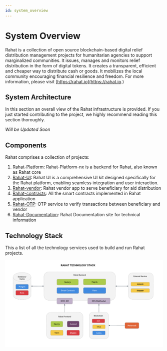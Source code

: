 ```yaml
---
id: system_overview
---
```


# System Overview

Rahat is a collection of open source blockchain-based digital relief distribution management projects for humanitarian agencies to support marginalized communities. It issues, manages and monitors relief distribution in the form of digital tokens. It creates a transparent, efficient and cheaper way to distribute cash or goods. It mobilizes the local community encouraging financial resilience and freedom. For more information, please visit [https://rahat.io](https://rahat.io.)

## System Architecture

In this section an overall view of the Rahat infrastructure is provided. If you just started contributing to the project, we highly recommend reading this section thoroughly.

_Will be Updated Soon_

## Components

Rahat comprises a collection of projects:

1. [Rahat-Platform](https://github.com/rahataid/rahat-platform): Rahat-Platform-nx is a backend for Rahat, also known as Rahat core
2. [Rahat-UI](https://github.com/rahataid/rahat-ui): Rahat UI is a comprehensive UI kit designed specifically for the Rahat platform, enabling seamless integration and user interaction.
3. [Rahat-vendor](https://github.com/rahataid/rahat-vendor-ionic): Rahat vendor app to serve beneficiary for aid distribution
4. [Rahat-contracts](https://github.com/rahataid/rahat-contracts): All the smart contracts implemented in Rahat application
5. [Rahat-OTP](https://github.com/rahataid/rahat-otp): OTP service to verify transactions between beneficiary and vendor
6. [Rahat-Documentation](https://github.com/rahataid/rahat-documentation): Rahat Documentation site for technical information

## Technology Stack

This a list of all the technology services used to build and run Rahat projects.

![Rahat Technology Stack](../assets/tech_stack.png)
